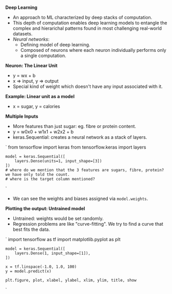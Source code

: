 **Deep Learning**
* An approach to ML characterized by deep stacks of computation.
* This depth of computation enables deep learning models to entangle the complex and hierarichal patterns found in most challenging real-world datasets.
* *Neural networks*: 
    * Defining model of deep learning.
    * Composed of neurons where each neuron individually performs only a single computation.

**Neuron: The Linear Unit**
* y = wx + b
* x => input, y => output
* Special kind of weight which doesn't have any input associated with it.

**Example: Linear unit as a model**
* x = sugar, y = calories

**Multiple Inputs**
* More features than just sugar: eg. fibre or protein content.
* y = w0x0 + w1x1 + w2x2 + b
* keras.Sequential: creates a neural network as a stack of layers.

`
    from tensorflow import keras
    from tensorflow.keras import layers

    model = keras.Sequential([
        layers.Dense(units=1, input_shape=[3])
    ])
    # where do we mention that the 3 features are sugars, fibre, protein? we have only told the count.
    # where is the target column mentioned?
`
* We can see the weights and biases assigned via `model.weights`.

**Plotting the output: Untrained model**
* Untrained: weights would be set randomly.
* Regression problems are like "curve-fitting". We try to find a curve that best fits the data.

`
    import tensorflow as tf
    import matplotlib.pyplot as plt

    model = keras.Sequential([
        layers.Dense(1, input_shape=[1]),
    ])

    x = tf.linspace(-1.0, 1.0, 100)
    y = model.predict(x)

    plt.figure, plot, xlabel, ylabel, xlim, ylim, title, show
`